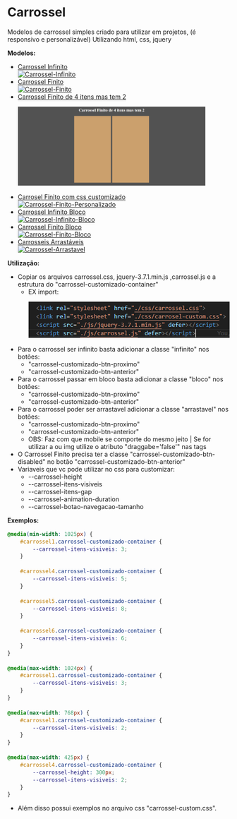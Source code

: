 # Carrossel
Modelos de carrossel simples criado para utilizar em projetos, (é responsivo e personalizável)
Utilizando html, css, jquery

**Modelos:**

- [Carrossel Infinito](https://gustavoalbonico.github.io/carrossel/index.html)
    </br><a href="https://gustavoalbonico.github.io/carrossel/index.html">![Carrossel-Infinito](https://github.com/user-attachments/assets/26aa589b-653b-41a0-839d-b1ba68b37cd8)</a>
- [Carrossel Finito](https://gustavoalbonico.github.io/carrossel/index.html)
    </br><a href="https://gustavoalbonico.github.io/carrossel/index.html">![Carrossel-Finito](https://github.com/user-attachments/assets/2c8c7ae3-c10e-463b-9db1-76fad3620867)</a>
- [Carrossel Finito de 4 itens mas tem 2](https://gustavoalbonico.github.io/carrossel/index.html)
    <a href="https://gustavoalbonico.github.io/carrossel/index.html"><p><img src="public/img/carrossel-finito-4-itens.png" width="425"/></p></a>
- [Carrosel Finito com css customizado](https://gustavoalbonico.github.io/carrossel/index.html)
    </br><a href="https://gustavoalbonico.github.io/carrossel/index.html">![Carrossel-Finito-Personalizado](https://github.com/user-attachments/assets/261d09ec-d27a-4f52-a614-3d0665c7b9eb)</a>
- [Carrossel Infinito Bloco](https://gustavoalbonico.github.io/carrossel/index.html)
    </br><a href="https://gustavoalbonico.github.io/carrossel/index.html">![Carrossel-Infinito-Bloco](https://github.com/user-attachments/assets/00e2e3cb-9796-4741-9bea-1ad17a6abaee)</a>
- [Carrossel Finito Bloco](https://gustavoalbonico.github.io/carrossel/index.html)
    </br><a href="https://gustavoalbonico.github.io/carrossel/index.html">![Carrossel-Finito-Bloco](https://github.com/user-attachments/assets/5b57f5e5-1c36-4eff-a29d-978c60633ba6)</a>
- [Carrosseis Arrastáveis](https://gustavoalbonico.github.io/carrossel/index.html)
    </br><a href="https://gustavoalbonico.github.io/carrossel/index.html">![Carrossel-Arrastavel](https://github.com/user-attachments/assets/e101a567-ae0c-4976-819d-96029bfeb8b4)
</a>

**Utilização:**

- Copiar os arquivos carrossel.css,  jquery-3.7.1.min.js ,carrossel.js e a estrutura do "carrossel-customizado-container"
    - EX import: <a href="https://gustavoalbonico.github.io/carrossel/index.html"><p><img src="public/img/exemplo-import-js-css.png"/></p></a>
- Para o carrossel ser infinito basta adicionar a classe "infinito" nos botões:
    - "carrossel-customizado-btn-proximo"
    - "carrossel-customizado-btn-anterior"
- Para o carrossel passar em bloco basta adicionar a classe "bloco" nos botões:
    - "carrossel-customizado-btn-proximo"
    - "carrossel-customizado-btn-anterior"
- Para o carrossel poder ser arrastavel adicionar a classe "arrastavel" nos botões:
    - "carrossel-customizado-btn-proximo"
    - "carrossel-customizado-btn-anterior"
    - OBS: Faz com que mobile se comporte do mesmo jeito | Se for utilizar a ou img utilize o atributo "draggabe='false'" nas tags
- O Carrossel Finito precisa ter a classe "carrossel-customizado-btn-disabled" no botão "carrossel-customizado-btn-anterior"
- Variaveis que vc pode utilizar no css para customizar:
    - --carrossel-height
    - --carrossel-itens-visiveis
    - --carrossel-itens-gap
    - --carrossel-animation-duration
    - --carrossel-botao-navegacao-tamanho

**Exemplos:**

```css
@media(min-width: 1025px) {
    #carrossel1.carrossel-customizado-container {
        --carrossel-itens-visiveis: 3;
    }

    #carrossel4.carrossel-customizado-container {
        --carrossel-itens-visiveis: 5;
    }

    #carrossel5.carrossel-customizado-container {
        --carrossel-itens-visiveis: 8;
    }

    #carrossel6.carrossel-customizado-container {
        --carrossel-itens-visiveis: 6;
    }
}

@media(max-width: 1024px) {
    #carrossel1.carrossel-customizado-container {
        --carrossel-itens-visiveis: 3;
    }
}

@media(max-width: 768px) {
    #carrossel1.carrossel-customizado-container {
        --carrossel-itens-visiveis: 2;
    }
}

@media(max-width: 425px) {
    #carrossel4.carrossel-customizado-container {
        --carrossel-height: 300px;
        --carrossel-itens-visiveis: 2;
    }
}
```

- Além disso possui exemplos no arquivo css "carrossel-custom.css".
